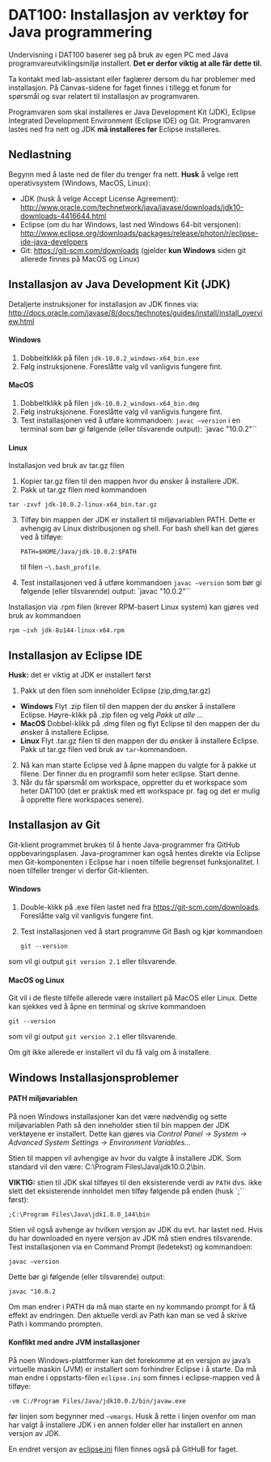 # DAT100: Installasjon av verktøy for Java programmering

Undervisning i DAT100 baserer seg på bruk av egen PC med Java programvareutviklingsmiljø installert. **Det er derfor viktig at alle får dette til.**

Ta kontakt med lab-assistant eller faglærer dersom du har problemer med installasjon. På Canvas-sidene for faget finnes i tillegg et forum for spørsmål og svar relatert til installasjon av programvaren.

Programvaren som skal installeres er Java Development Kit (JDK), Eclipse Integrated Development Environment (Eclipse IDE) og Git. Programvaren lastes ned fra nett og JDK **må installeres før** Eclipse installeres.

## Nedlastning

Begynn med å laste ned de filer du trenger fra nett. **Husk** å velge rett operativsystem (Windows, MacOS, Linux):

- JDK (husk å velge Accept License Agreement): <http://www.oracle.com/technetwork/java/javase/downloads/jdk10-downloads-4416644.html>  
- Eclipse (om du har Windows, last ned Windows 64-bit versjonen): <http://www.eclipse.org/downloads/packages/release/photon/r/eclipse-ide-java-developers>
- Git: <https://git-scm.com/downloads> (gjelder **kun Windows** siden git allerede finnes på MacOS og Linux)

## Installasjon av Java Development Kit (JDK)

Detaljerte instruksjoner for installasjon av JDK finnes via: <http://docs.oracle.com/javase/8/docs/technotes/guides/install/install_overview.html>

#### Windows
1.	Dobbeltklikk på filen `jdk-10.0.2_windows-x64_bin.exe`  
2.	Følg instruksjonene. Foreslåtte valg vil vanligvis fungere fint.

#### MacOS
1.	Dobbeltklikk på filen `jdk-10.0.2_windows-x64_bin.dmg`
2.	Følg instruksjonene. Foreslåtte valg vil vanligvis fungere fint.
3.	Test installasjonen ved å utføre kommandoen:  `javac –version` i en terminal som bør gi følgende (eller tilsvarende output): `javac "10.0.2"``

#### Linux

Installasjon ved bruk av tar.gz filen

1.	Kopier tar.gz filen til den mappen hvor du ønsker å installere JDK.
2.	Pakk ut tar.gz filen med kommandoen

   ```tar -zxvf jdk-10.0.2-linux-x64_bin.tar.gz```

3. Tilføy bin mappen der JDK er installert til miljøvariablen PATH.  Dette er avhengig av Linux distribusjonen og shell. For bash shell kan det gjøres ved å tilføye:

   ```PATH=$HOME/Java/jdk-10.0.2:$PATH```

   til filen `~\.bash_profile`.

4. Test installasjonen ved å utføre kommandoen `javac –version` som bør gi følgende (eller tilsvarende) output: `javac "10.0.2"``

Installasjon via .rpm filen (krever RPM-basert Linux system) kan gjøres ved bruk av kommandoen

   ```rpm –ivh jdk-8u144-linux-x64.rpm```

## Installasjon av Eclipse IDE

**Husk:** det er viktig at JDK er installert først

1.	Pakk ut den filen som inneholder Eclipse (zip,dmg,tar.gz)
   - **Windows** Flyt .zip filen til den mappen der du ønsker å installere Eclipse. Høyre-klikk på .zip filen og velg *Pakk ut alle …*
   - **MacOS** Dobbel-klikk på .dmg filen og flyt Eclipse til den mappen der du ønsker å installere Eclipse.
   - **Linux** Flyt .tar.gz filen til den mappen der du ønsker å installere Eclipse. Pakk ut tar.gz filen ved bruk av `tar`-kommandoen.
2.	Nå kan man starte Eclipse ved å åpne mappen du valgte for å pakke ut filene. Der finner du en programfil som heter eclipse. Start denne.
3.	Når du får spørsmål om workspace, oppretter du et workspace som heter DAT100 (det er praktisk med ett workspace pr. fag og det er mulig å opprette flere workspaces senere).

## Installasjon av Git

Git-klient programmet brukes til å hente Java-programmer fra GitHub oppbevaringsplasen. Java-programmer kan også hentes direkte via Eclipse men Git-komponenten i Eclipse har i noen tilfelle begrenset funksjonalitet. I noen tilfeller trenger vi derfor Git-klienten.

#### Windows

1. Double-klikk på .exe filen lastet ned fra <https://git-scm.com/downloads>. Foreslåtte valg vil vanligvis fungere fint.

2. Test installasjonen ved å start programme Git Bash og kjør kommandoen

   `git --version`

  som vil gi output `git version 2.1` eller tilsvarende.

#### MacOS og Linux

Git vil i de fleste tilfelle allerede være installert på MacOS eller Linux. Dette kan sjekkes ved å åpne en terminal og skrive kommandoen

`git --version`

som vil gi output `git version 2.1` eller tilsvarende.

Om git ikke allerede er installert vil du få valg om å installere.

## Windows Installasjonsproblemer

#### PATH miljøvariablen

På noen Windows installasjoner kan det være nødvendig og sette miljøvariablen Path så den inneholder stien til bin mappen der JDK verktøyene er installert. Dette kan gjøres via *Control Panel → System → Advanced System Settings → Environment Variables…*

Stien til mappen vil avhengige av hvor du valgte å installere JDK. Som standard vil den være: C:\Program Files\Java\jdk10.0.2\bin.

**VIKTIG:** stien til JDK skal tilføyes til den eksisterende verdi av `PATH` dvs. ikke slett det eksisterende innholdet men tilføy følgende på enden (husk `;`` først):

```;C:\Program Files\Java\jdk1.8.0_144\bin```

Stien vil også avhenge av hvilken versjon av JDK du evt. har lastet ned. Hvis du har downloaded en nyere versjon av JDK må stien endres tilsvarende.
Test installasjonen via en Command Prompt (ledetekst) og kommandoen:

```javac –version```

Dette bør gi følgende (eller tilsvarende) output:

```javac "10.0.2```

Om man endrer i PATH da må man starte en ny kommando prompt for å få effekt av endringen. Den aktuelle verdi av Path kan man se ved å skrive Path i kommando prompten.

#### Konflikt med andre JVM installasjoner

På noen Windows-plattformer kan det forekomme at en versjon av java’s virtuelle maskin (JVM) er installert som forhindrer Eclipse i å starte. Da må man endre i oppstarts-filen `eclipse.ini` som finnes i eclipse-mappen ved å tilføye:

```-vm C:/Program Files/Java/jdk10.0.2/bin/javaw.exe```

før linjen som begynner med `–vmargs`. Husk å rette i linjen ovenfor om man har valgt å installere JDK i en annen folder eller har installert en annen versjon av JDK.

En endret versjon av [eclipse.ini](https://github.com/dat100hib/H2017/blob/master/eclipse/eclipse.ini) filen finnes også på GitHuB for faget.

